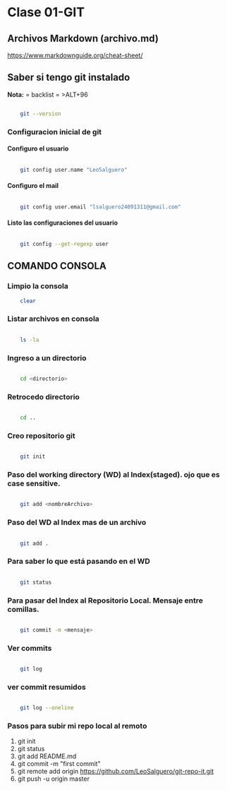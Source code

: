 # Clase 01-GIT


## Archivos Markdown (archivo.md)

https://www.markdownguide.org/cheat-sheet/

## Saber si tengo git instalado

**Nota:** = backlist = >ALT+96

```sh

    git --version

```

### Configuracion inicial de git

#### Configuro el usuario

```sh

    git config user.name "LeoSalguero" 

```
#### Configuro el mail

```sh

    git config user.email "lsalguero24091311@gmail.com"

```
#### Listo las configuraciones del usuario

```sh

    git config --get-regexp user

```




## COMANDO CONSOLA

### Limpio la consola

```sh 
    clear
```

### Listar archivos en consola

```sh 

    ls -la
```

### Ingreso a un directorio

```sh 

    cd <directorio>
```

### Retrocedo directorio

```sh 

    cd ..
```


### Creo repositorio git

```sh

    git init
```
### Paso del working directory (WD) al Index(staged). ojo que es case sensitive.

```sh

    git add <nombreArchivo>
```

### Paso del WD al Index mas de un archivo

```sh

    git add .
```

### Para saber lo que está pasando en el WD

```sh

    git status
```

### Para pasar del Index al Repositorio Local. Mensaje entre comillas.

```sh

    git commit -m <mensaje>
```

### Ver commits 

```sh

    git log
```

### ver commit resumidos

```sh

    git log --oneline
```

### Pasos para subir mi repo local al remoto

1. git init
2. git status
3. git add README.md
4. git commit -m "first commit"
5. git remote add origin https://github.com/LeoSalguero/git-repo-it.git
6. git push -u origin master





